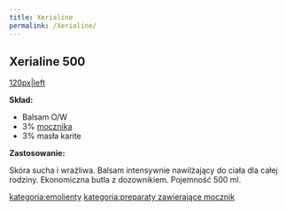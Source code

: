 ```yaml
---
title: Xerialine
permalink: /Xerialine/
---
```


Xerialine 500
-------------

[120px|left](/Grafika:Xerialine500.jpg "wikilink")

**Skład:**

-   Balsam O/W
-   3% [mocznika](/atopedia/mocznik "wikilink")
-   3% masła karite

**Zastosowanie:**

Skóra sucha i wrażliwa. Balsam intensywnie nawilżający do ciała dla całej rodziny. Ekonomiczna butla z dozownikiem. Pojemność 500 ml.

[kategoria:emolienty](/atopedia/kategoria:emolienty "wikilink") [kategoria:preparaty zawierające mocznik](/atopedia/kategoria:preparaty_zawierające_mocznik "wikilink")